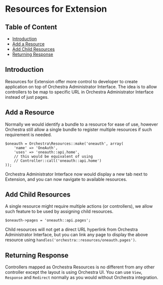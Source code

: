 # Resources for Extension

## Table of Content

- [Introduction](#introduction)
- [Add a Resource](#register)
- [Add Child Resources](#register-child)
- [Returning Response](#returning-response)

<a name="introduction"></a>
## Introduction

Resources for Extension offer more control to developer to create application on top of Orchestra Administrator Interface. The idea is to 
allow controllers to be map to specific URL in Orchestra Administrator Interface instead of just pages.

<a name="register"></a>
## Add a Resource

Normally we would identify a bundle to a resource for ease of use, however Orchestra still allow a single bundle to register multiple resources 
if such requirement is needed.

	$oneauth = Orchestra\Resources::make('oneauth', array(
		'name' => 'OneAuth',
		'uses' => 'oneauth::api.home', 
		// this would be equivalent of using 
		// Controller::call('oneauth::api.home')
	));

Orchestra Administrator Interface now would display a new tab next to Extension, and you can now navigate to available resources.

<a name="register-child"></a>
## Add Child Resources

A single resource might require multiple actions (or controllers), we allow such feature to be used by assigning child resources.

	$oneauth->pages = 'oneauth::api.pages';

Child resources will not get a direct URL hyperlink from Orchestra Administrator Interface, but you can link any page to display the above 
resource using `handles('orchestra::resources/oneauth.pages')`.

<a name="returning-response"></a>
## Returning Response

Controllers mapped as Orchestra Resources is no different from any other controller except the layout is using Orchestra UI. 
You can use `View`, `Response` and `Redirect` normally as you would without Orchestra integration.


